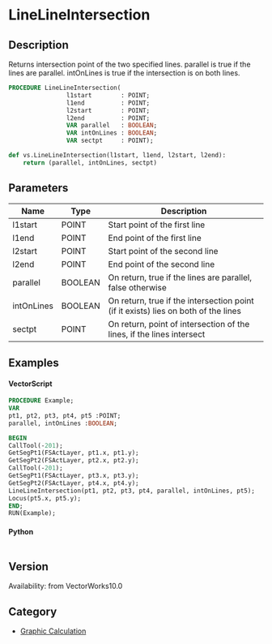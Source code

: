 # LineLineIntersection

## Description
Returns intersection point of the two specified lines.  parallel is true if the lines are parallel. intOnLines is true if the intersection is on both lines.

```pascal
PROCEDURE LineLineIntersection(
				l1start        : POINT;
				l1end          : POINT;
				l2start        : POINT;
				l2end          : POINT;
				VAR parallel   : BOOLEAN;
				VAR intOnLines : BOOLEAN;
				VAR sectpt     : POINT);
```

```python
def vs.LineLineIntersection(l1start, l1end, l2start, l2end):
    return (parallel, intOnLines, sectpt)
```

## Parameters
|Name|Type|Description|
|---|---|---|
|l1start|POINT|Start point of the first line|
|l1end|POINT|End point of the first line|
|l2start|POINT|Start point of the second line|
|l2end|POINT|End point of the second line|
|parallel|BOOLEAN|On return, true if the lines are parallel, false otherwise|
|intOnLines|BOOLEAN|On return, true if the intersection point (if it exists) lies on both of the lines|
|sectpt|POINT|On return, point of intersection of the lines, if the lines intersect|

## Examples
#### VectorScript ####
```pascal
PROCEDURE Example;
VAR
pt1, pt2, pt3, pt4, pt5 :POINT;
parallel, intOnLines :BOOLEAN; 

BEGIN
CallTool(-201); 
GetSegPt1(FSActLayer, pt1.x, pt1.y); 
GetSegPt2(FSActLayer, pt2.x, pt2.y); 
CallTool(-201); 
GetSegPt1(FSActLayer, pt3.x, pt3.y); 
GetSegPt2(FSActLayer, pt4.x, pt4.y); 
LineLineIntersection(pt1, pt2, pt3, pt4, parallel, intOnLines, pt5); 
Locus(pt5.x, pt5.y);
END;
RUN(Example);
```
#### Python ####
```python

```

## Version
Availability: from VectorWorks10.0

## Category
* [Graphic Calculation](../Categories/Graphic%20Calculation.md)
